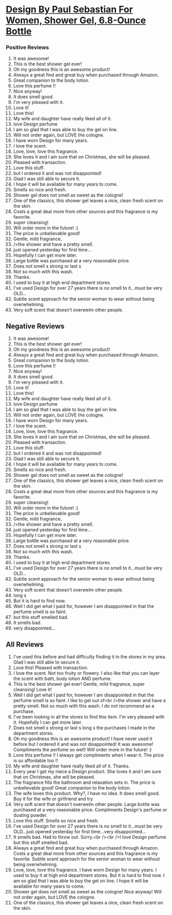 # [Design By Paul Sebastian For Women, Shower Gel, 6.8-Ounce Bottle](https://products.checkmycream.com/products/Design-By-Paul-Sebastian-For-Women-Shower-Gel-6.8-Ounce-Bottle.html)

### Positive Reviews

<ol>
      <li>It was awesome!</li>
      <li>This is the best shower gel ever!  </li>
      <li>Oh my goodness this is an awesome product!</li>
      <li>Always a great find and great buy when purchased through Amazon.</li>
      <li>Great companion to the body lotion.</li>
      <li>Love this perfume !!</li>
      <li>Nice anyway!  </li>
      <li>It does smell good.  </li>
      <li>I&#x27;m very pleased with it.</li>
      <li>Love it!</li>
      <li>Love this!</li>
      <li>My wife and daughter have really liked all of it.</li>
      <li>love  Design perfume</li>
      <li>I am so glad that I was able to buy the gel on line.</li>
      <li>Will not order again, but LOVE the cologne.</li>
      <li>I have worn Design for many years.</li>
      <li>I love the scent.</li>
      <li>Love, love,  love this fragrance.  </li>
      <li>She loves it and I am sure that on Christmas, she will be pleased.</li>
      <li>Pleased with transaction.</li>
      <li>Love this stuff.</li>
      <li>but I ordered it and was not disappointed!</li>
      <li>Glad I was still able to secure it.</li>
      <li>I hope it will be available for many years to come.</li>
      <li>Smells so nice and fresh.</li>
      <li>Shower gel does not smell as sweet as the cologne!</li>
      <li>One of the classics, this shower gel leaves a nice, clean fresh scent on the skin.</li>
      <li>Costs a great deal more from other sources and this fragrance is my favorite.</li>
      <li>super cleansing!  </li>
      <li>Will order more in the future! :)</li>
      <li>The price is unbelievable good!</li>
      <li>Gentle, mild fragrance,</li>
      <li>/&gt;the shower and have a pretty smell.</li>
      <li>just opened yesterday for first time...</li>
      <li>Hopefully I can get more later.</li>
      <li>Large bottle was purchased at a very reasonable price.</li>
      <li>Does not smell s strong or last s</li>
      <li>Not so much with this wash.</li>
      <li>Thanks.</li>
      <li>I used to buy it at high end department stores.</li>
      <li>I&#x27;ve used Design for over 27 years there is no smell to it...must be very OLD...</li>
      <li>Subtle scent approach for the senior woman to wear without being overwhelming.</li>
      <li>Very soft scent that doesn&#x27;t overwelm other people.</li>
</ol>


<h2>Negative Reviews</h2>
<ol>
<li> It was awesome!</li>
<li> This is the best shower gel ever!  </li>
<li> Oh my goodness this is an awesome product!</li>
<li> Always a great find and great buy when purchased through Amazon.</li>
<li> Great companion to the body lotion.</li>
<li> Love this perfume !!</li>
<li> Nice anyway!  </li>
<li> It does smell good.  </li>
<li> I&#x27;m very pleased with it.</li>
<li> Love it!</li>
<li> Love this!</li>
<li> My wife and daughter have really liked all of it.</li>
<li> love  Design perfume</li>
<li> I am so glad that I was able to buy the gel on line.</li>
<li> Will not order again, but LOVE the cologne.</li>
<li> I have worn Design for many years.</li>
<li> I love the scent.</li>
<li> Love, love,  love this fragrance.  </li>
<li> She loves it and I am sure that on Christmas, she will be pleased.</li>
<li> Pleased with transaction.</li>
<li> Love this stuff.</li>
<li> but I ordered it and was not disappointed!</li>
<li> Glad I was still able to secure it.</li>
<li> I hope it will be available for many years to come.</li>
<li> Smells so nice and fresh.</li>
<li> Shower gel does not smell as sweet as the cologne!</li>
<li> One of the classics, this shower gel leaves a nice, clean fresh scent on the skin.</li>
<li> Costs a great deal more from other sources and this fragrance is my favorite.</li>
<li> super cleansing!  </li>
<li> Will order more in the future! :)</li>
<li> The price is unbelievable good!</li>
<li> Gentle, mild fragrance,</li>
<li> /&gt;the shower and have a pretty smell.</li>
<li> just opened yesterday for first time...</li>
<li> Hopefully I can get more later.</li>
<li> Large bottle was purchased at a very reasonable price.</li>
<li> Does not smell s strong or last s</li>
<li> Not so much with this wash.</li>
<li> Thanks.</li>
<li> I used to buy it at high end department stores.</li>
<li> I&#x27;ve used Design for over 27 years there is no smell to it...must be very OLD...</li>
<li> Subtle scent approach for the senior woman to wear without being overwhelming.</li>
<li> Very soft scent that doesn&#x27;t overwelm other people.</li>
<li> long s</li>
<li> But it is hard to find now.</li>
<li> Well I did get what I paid for, however I am disappointed in that the perfume smell is so faint.</li>
<li> but this stuff smelled bad.</li>
<li> It smells bad.</li>
<li> very disappointed...</li>
</ol>

<h2>All Reviews</h2>

<ol>
    <li> I&#x27;ve used this before and had difficulty finding it in the stores in my area.  Glad I was still able to secure it.</li>
    <li> Love this! Pleased with transaction.</li>
    <li> I love the scent. Not too fruity or flowery.  I also like that you can layer the scent with bath, body lotion AND perfume.</li>
    <li> This is the best shower gel ever!  Gentle, mild fragrance, super cleansing!  Love it!</li>
    <li> Well I did get what I paid for, however I am disappointed in that the perfume smell is so faint. I like to get out of&lt;br /&gt;the shower and have a pretty smell. Not so much with this wash. I do not recommend as a purchase.</li>
    <li> I&#x27;ve been looking in all the stores to find this item. I&#x27;m very pleased with it. Hopefully I can get more later.</li>
    <li> Does not smell s strong or last s long s the purchases I made in the department stores.</li>
    <li> Oh my goodness this is an awesome product! I have never used it before but I ordered it and was not disappointed! It was awesome! Compliments the perfume so well! Will order more in the future! :)</li>
    <li> Love this perfume !! I always get compliments when I wear it. The price is so affordable too !!</li>
    <li> My wife and daughter have really liked all of it. Thanks.</li>
    <li> Every year I get my niece a Design product.  She loves it and I am sure that on Christmas, she will be pleased.</li>
    <li> The fragrance fills the bathroom and relaxation sets in. The price is unbelievable good! Great companion to the body lotion.</li>
    <li> The wife loves this product.  Why?, I have no idea.  It does smell good.  Buy it for the wife or girlfriend and try</li>
    <li> Very soft scent that doesn&#x27;t overwelm other people. Large bottle was purchased at a very reasonable price. Compliments Design&#x27;s perfume or dusting powder.</li>
    <li> Love this stuff. Smells so nice and fresh.</li>
    <li> I&#x27;ve used Design for over 27 years there is no smell to it...must be very OLD...just opened yesterday for first time...very disappointed...</li>
    <li> It smells bad. Had to throw out. Sorry.&lt;br /&gt;&lt;br /&gt;I love  Design perfume but this stuff smelled bad.</li>
    <li> Always a great find and great buy when purchased through Amazon. Costs a great deal more from other sources and this fragrance is my favorite. Subtle scent approach for the senior woman to wear without being overwhelming.</li>
    <li> Love, love,  love this fragrance.  I have worn Design for many years. I used to buy it at high end department stores. But it is hard to find now. I am so glad that I was able to buy the gel on line. I hope it will be available for many years to come.</li>
    <li> Shower gel does not smell as sweet as the cologne! Nice anyway!  Will not order again, but LOVE the cologne.</li>
    <li> One of the classics, this shower gel leaves a nice, clean fresh scent on the skin.</li>
</ol>




